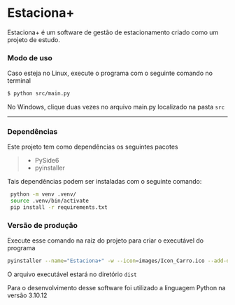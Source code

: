 # Estaciona+

 Estaciona+ é um software de gestão de estacionamento criado como um projeto de estudo.


### Modo de uso
Caso esteja no Linux, execute o programa com o seguinte comando no terminal

```bash
$ python src/main.py
```
No Windows, clique duas vezes no arquivo main.py localizado na pasta `src`

------------

### Dependências

Este projeto tem como dependências os seguintes pacotes
> * PySide6
> * pyinstaller

Tais dependências podem ser instaladas com o seguinte comando:
```bash
 python -m venv .venv/
 source .venv/bin/activate 
 pip install -r requirements.txt
```
### Versão de produção

Execute esse comando na raiz do projeto para criar o executável do programa
```bash
pyinstaller --name="Estaciona+" -w --icon=images/Icon_Carro.ico --add-data "src/database/tables.sql:database" --onefile src/main.py
```
O arquivo executável estará no diretório `dist`

Para o desenvolvimento desse software foi utilizado a linguagem Python na versão 3.10.12